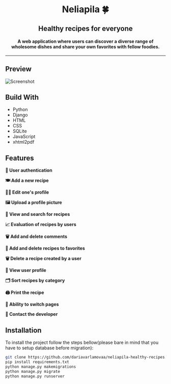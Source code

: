 <div align="center">

# Neliapila 🍀

## Healthy recipes for everyone

#### A web application where users can discover a diverse range of wholesome dishes and share your own favorites with fellow foodies.

</div>

<hr>

## Preview

![Screenshot](static/base/images/screenshot-neliapila.png)

## Build With

- Python
- Django
- HTML
- CSS
- SQLite
- JavaScript
- xhtml2pdf

## Features

**👤 User authentication**

**🍽️ Add a new recipe**

**✍🏼 Edit one's profile**

**🖼️ Upload a profile picture**

**🥗 View and search for recipes**

**📈 Evaluation of recipes by users**

**🗑️ Add and delete comments**

**🤍 Add and delete recipes to favorites**

**🗑️️ Delete a recipe created by a user**

**👀 View user profile**

**🗂 Sort recipes by category**

**🖨️ Print the recipe**

**📃 Ability to switch pages**

**📩 Contact the developer**

## Installation

To install the project follow the steps bellow(please bare in mind that you have to setup database before migration):

```bash
git clone https://github.com/dariavarlamovaa/neliapila-healthy-recipes.git
pip install requirements.txt
python manage.py makemigrations
python manage.py migrate
python manage.py runserver
```
